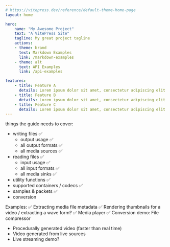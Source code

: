 ```yaml
---
# https://vitepress.dev/reference/default-theme-home-page
layout: home

hero:
    name: "My Awesome Project"
    text: "A VitePress Site"
    tagline: My great project tagline
    actions:
    - theme: brand
      text: Markdown Examples
      link: /markdown-examples
    - theme: alt
      text: API Examples
      link: /api-examples

features:
    - title: Feature A
      details: Lorem ipsum dolor sit amet, consectetur adipiscing elit
    - title: Feature B
      details: Lorem ipsum dolor sit amet, consectetur adipiscing elit
    - title: Feature C
      details: Lorem ipsum dolor sit amet, consectetur adipiscing elit
---
```


things the guide needs to cover:
- writing files ✅
    - output usage ✅
    - all output formats ✅
    - all media sources ✅
- reading files ✅
    - input usage ✅
    - all input formats ✅
    - all media sinks ✅
- utility functions ✅
- supported containers / codecs ✅
- samples & packets ✅
- conversion

Examples:
✅ Extracting media file metadata
✅ Rendering thumbnails for a video / extracting a wave form?
✅ Media player
✅ Conversion demo: File compressor
- Procedurally generated video (faster than real time)
- Video generated from live sources
- Live streaming demo?